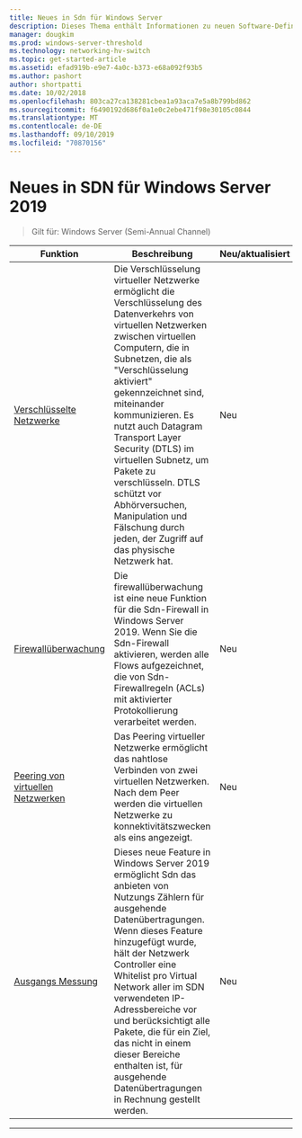 ```yaml
---
title: Neues in Sdn für Windows Server
description: Dieses Thema enthält Informationen zu neuen Software-Defined Networking-Features für Windows Server 1709.
manager: dougkim
ms.prod: windows-server-threshold
ms.technology: networking-hv-switch
ms.topic: get-started-article
ms.assetid: efad919b-e9e7-4a0c-b373-e68a092f93b5
ms.author: pashort
author: shortpatti
ms.date: 10/02/2018
ms.openlocfilehash: 803ca27ca138281cbea1a93aca7e5a8b799bd862
ms.sourcegitcommit: f6490192d686f0a1e0c2ebe471f98e30105c0844
ms.translationtype: MT
ms.contentlocale: de-DE
ms.lasthandoff: 09/10/2019
ms.locfileid: "70870156"
---
```

# <a name="whats-new-in-sdn-for-windows-server-2019"></a>Neues in SDN für Windows Server 2019

>Gilt für: Windows Server (Semi-Annual Channel)


|                         **Funktion**                          |                                                                                                                                                                                         **Beschreibung**                                                                                                                                                                                         | **Neu/aktualisiert** |
|--------------------------------------------------------------|-------------------------------------------------------------------------------------------------------------------------------------------------------------------------------------------------------------------------------------------------------------------------------------------------------------------------------------------------------------------------------------------------|-----------------|
| [Verschlüsselte Netzwerke](vnet-encryption/sdn-vnet-encryption.md) | Die Verschlüsselung virtueller Netzwerke ermöglicht die Verschlüsselung des Datenverkehrs von virtuellen Netzwerken zwischen virtuellen Computern, die in Subnetzen, die als "Verschlüsselung aktiviert" gekennzeichnet sind, miteinander kommunizieren. Es nutzt auch Datagram Transport Layer Security (DTLS) im virtuellen Subnetz, um Pakete zu verschlüsseln. DTLS schützt vor Abhörversuchen, Manipulation und Fälschung durch jeden, der Zugriff auf das physische Netzwerk hat. |       Neu       |
|    [Firewallüberwachung](security/sdn-firewall-auditing.md)    |                                                                                            Die firewallüberwachung ist eine neue Funktion für die Sdn-Firewall in Windows Server 2019. Wenn Sie die Sdn-Firewall aktivieren, werden alle Flows aufgezeichnet, die von Sdn-Firewallregeln (ACLs) mit aktivierter Protokollierung verarbeitet werden.                                                                                            |       Neu       |
| [Peering von virtuellen Netzwerken](vnet-peering/sdn-vnet-peering.md)  |                                                                                                                      Das Peering virtueller Netzwerke ermöglicht das nahtlose Verbinden von zwei virtuellen Netzwerken. Nach dem Peer werden die virtuellen Netzwerke zu konnektivitätszwecken als eins angezeigt.                                                                                                                      |       Neu       |
|           [Ausgangs Messung](manage/sdn-egress.md)            |                  Dieses neue Feature in Windows Server 2019 ermöglicht Sdn das anbieten von Nutzungs Zählern für ausgehende Datenübertragungen. Wenn dieses Feature hinzugefügt wurde, hält der Netzwerk Controller eine Whitelist pro Virtual Network aller im SDN verwendeten IP-Adressbereiche vor und berücksichtigt alle Pakete, die für ein Ziel, das nicht in einem dieser Bereiche enthalten ist, für ausgehende Datenübertragungen in Rechnung gestellt werden.                   |       Neu       |

---



